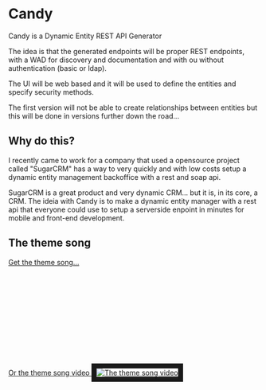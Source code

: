 # Candy
Candy is a Dynamic Entity REST API Generator

The idea is that the generated endpoints will be proper REST endpoints, with a WAD for discovery and documentation and with ou without authentication (basic or ldap).

The UI will be web based and it will be used to define the entities and specify security methods.

The first version will not be able to create relationships between entities but this will be done in versions further down the road...

## Why do this?

I recently came to work for a company that used a opensource project called "SugarCRM" has a way to very quickly and with low costs setup a dynamic entity management backoffice with a rest and soap api.

SugarCRM is a great product and very dynamic CRM... but it is, in its core, a CRM. The ideia with Candy is to make a dynamic entity manager with a rest api that everyone could use to setup a serverside enpoint in minutes for mobile and front-end development.  

## The theme song

<a href="/CandyIggyPop.ogg?raw=true">Get the theme song...</a>

<div style="display: table; height: 400px; overflow: hidden;">
  <div style="display: table-cell; vertical-align: middle;">
    <div>
<a href="https://www.youtube.com/watch?v=6bLOjmY--TA&t=2m18s" target="_blank">Or the theme song video  <img src="http://img.youtube.com/vi/6bLOjmY--TA/0.jpg" 
alt="The theme song video" border="10" /></a>
    </div>
  </div>
</div>
